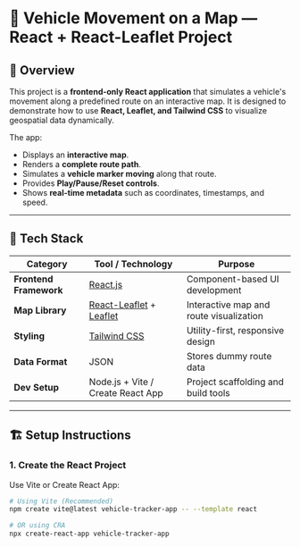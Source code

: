 # 🚗 Vehicle Movement on a Map — React + React-Leaflet Project

## 🧭 Overview

This project is a **frontend-only React application** that simulates a vehicle's movement along a predefined route on an interactive map. It is designed to demonstrate how to use **React, Leaflet, and Tailwind CSS** to visualize geospatial data dynamically.

The app:
- Displays an **interactive map**.
- Renders a **complete route path**.
- Simulates a **vehicle marker moving** along that route.
- Provides **Play/Pause/Reset controls**.
- Shows **real-time metadata** such as coordinates, timestamps, and speed.

---

## 🧩 Tech Stack

| Category | Tool / Technology | Purpose |
|-----------|------------------|----------|
| **Frontend Framework** | [React.js](https://react.dev/) | Component-based UI development |
| **Map Library** | [React-Leaflet](https://react-leaflet.js.org/) + [Leaflet](https://leafletjs.com/) | Interactive map and route visualization |
| **Styling** | [Tailwind CSS](https://tailwindcss.com/docs) | Utility-first, responsive design |
| **Data Format** | JSON | Stores dummy route data |
| **Dev Setup** | Node.js + Vite / Create React App | Project scaffolding and build tools |

---

## 🏗️ Setup Instructions

### 1. Create the React Project

Use Vite or Create React App:

```bash
# Using Vite (Recommended)
npm create vite@latest vehicle-tracker-app -- --template react

# OR using CRA
npx create-react-app vehicle-tracker-app
